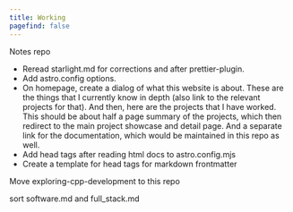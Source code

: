 ```yaml
---
title: Working
pagefind: false
---
```


Notes repo

-   Reread starlight.md for corrections and after prettier-plugin.
-   Add astro.config options.
-   On homepage, create a dialog of what this website is about. These are the things that I currently know in depth (also link to the relevant projects for that). And then, here are the projects that I have worked. This should be about half a page summary of the projects, which then redirect to the main project showcase and detail page. And a separate link for the documentation, which would be maintained in this repo as well.
-   Add head tags after reading html docs to astro.config.mjs
-   Create a template for head tags for markdown frontmatter

Move exploring-cpp-development to this repo

sort software.md and full_stack.md
